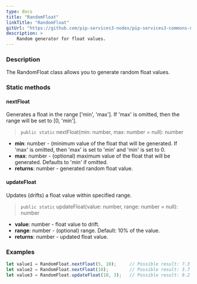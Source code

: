 ```yaml
---
type: docs
title: "RandomFloat"
linkTitle: "RandomFloat"
gitUrl: "https://github.com/pip-services3-nodex/pip-services3-commons-nodex"
description: >
    Random generator for float values.
---
```


### Description

The RandomFloat class allows you to generate random float values.

### Static methods

#### nextFloat
Generates a float in the range ['min', 'max']. If 'max' is omitted, then the range will be set to [0, 'min'].

> `public static` nextFloat(min: number, max: number = null): number

- **min**: number - (minimum value of the float that will be generated. 
If 'max' is omitted, then 'max' is set to 'min' and 'min' is set to 0.
- **max**: number - (optional) maximum value of the float that will be generated. Defaults to 'min' if omitted.
- **returns**: number - generated random float value.

#### updateFloat
Updates (drifts) a float value within specified range.

> `public static` updateFloat(value: number, range: number = null): number

- **value**: number - float value to drift.
- **range**: number - (optional) range. Default: 10% of the value.
- **returns**: number - updated float value.

### Examples

```typescript
let value1 = RandomFloat.nextFloat(5, 10);     // Possible result: 7.3
let value2 = RandomFloat.nextFloat(10);        // Possible result: 3.7
let value3 = RandomFloat.updateFloat(10, 3);   // Possible result: 9.2

```
